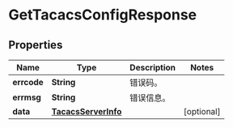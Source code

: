 
# GetTacacsConfigResponse

## Properties
Name | Type | Description | Notes
------------ | ------------- | ------------- | -------------
**errcode** | **String** | 错误码。 | 
**errmsg** | **String** | 错误信息。 | 
**data** | [**TacacsServerInfo**](TacacsServerInfo.md) |  |  [optional]



